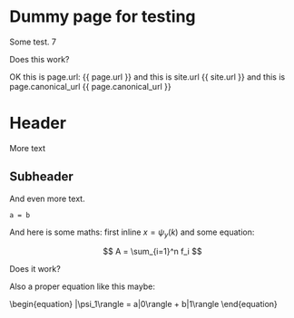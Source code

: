 # Dummy page for testing

Some test. 7

Does this work?

OK this is page.url: {{ page.url }} and this is site.url {{ site.url }}
and this is page.canonical_url {{ page.canonical_url }} 

# Header

More text

## Subheader

And even more text.

```
a = b
```

And here is some maths: first inline $x = \psi_y(k)$ and some 
equation:

$$
A = \sum_{i=1}^n f_i
$$

Does it work?

Also a proper equation like this maybe:

\begin{equation}
   |\psi_1\rangle = a|0\rangle + b|1\rangle
\end{equation}

